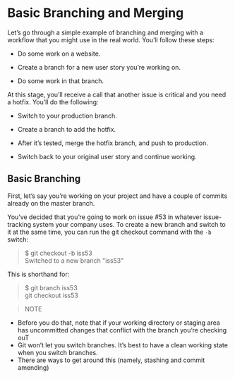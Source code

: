 # Basic Branching and Merging

Let’s go through a simple example of branching and merging with a workflow that you might use in the real world. You’ll follow these steps:

- Do some work on a website.

- Create a branch for a new user story you’re working on.

- Do some work in that branch.

At this stage, you’ll receive a call that another issue is critical and you need a hotfix. You’ll do the following:

- Switch to your production branch.

- Create a branch to add the hotfix.

- After it’s tested, merge the hotfix branch, and push to production.

- Switch back to your original user story and continue working.

## Basic Branching

First, let’s say you’re working on your project and have a couple of commits already on the master branch.

You’ve decided that you’re going to work on issue #53 in whatever issue-tracking system your company uses. To create a new branch and switch to it at the same time, you can run the git checkout command with the `-b` switch:

> $ git checkout -b iss53 <br>
> Switched to a new branch "iss53"

This is shorthand for:

> $ git branch iss53 <br> git checkout iss53

> NOTE

- Before you do that, note that if your working directory or staging area has uncommitted changes that conflict with the branch you’re checking ouT
- Git won’t let you switch branches. It’s best to have a clean working state when you switch branches.
- There are ways to get around this (namely, stashing and commit amending)

